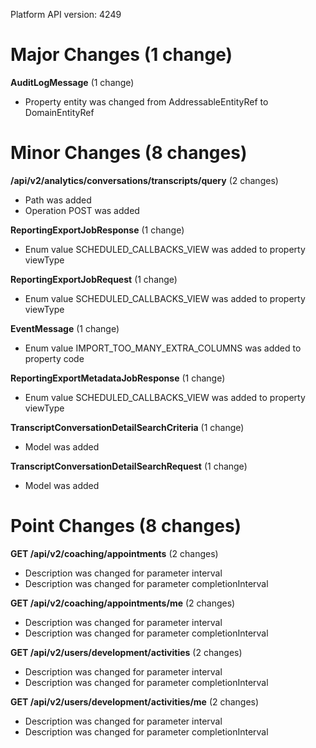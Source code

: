 Platform API version: 4249


# Major Changes (1 change)

**AuditLogMessage** (1 change)

* Property entity was changed from AddressableEntityRef to DomainEntityRef


# Minor Changes (8 changes)

**/api/v2/analytics/conversations/transcripts/query** (2 changes)

* Path was added
* Operation POST was added

**ReportingExportJobResponse** (1 change)

* Enum value SCHEDULED_CALLBACKS_VIEW was added to property viewType

**ReportingExportJobRequest** (1 change)

* Enum value SCHEDULED_CALLBACKS_VIEW was added to property viewType

**EventMessage** (1 change)

* Enum value IMPORT_TOO_MANY_EXTRA_COLUMNS was added to property code

**ReportingExportMetadataJobResponse** (1 change)

* Enum value SCHEDULED_CALLBACKS_VIEW was added to property viewType

**TranscriptConversationDetailSearchCriteria** (1 change)

* Model was added

**TranscriptConversationDetailSearchRequest** (1 change)

* Model was added


# Point Changes (8 changes)

**GET /api/v2/coaching/appointments** (2 changes)

* Description was changed for parameter interval
* Description was changed for parameter completionInterval

**GET /api/v2/coaching/appointments/me** (2 changes)

* Description was changed for parameter interval
* Description was changed for parameter completionInterval

**GET /api/v2/users/development/activities** (2 changes)

* Description was changed for parameter interval
* Description was changed for parameter completionInterval

**GET /api/v2/users/development/activities/me** (2 changes)

* Description was changed for parameter interval
* Description was changed for parameter completionInterval
